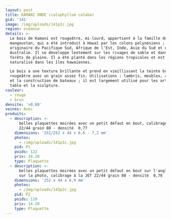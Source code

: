 ```yaml
---
layout: post
title: KAMANI ONDE (calophyllum calaba)
gid: '141'
image: /img/uploads/141p1c.jpg
region: océanie
details: >-
  Le bois de Kamani est rougeâtre, mi-lourd, appartient à la famille de
  mangoustan, qui a été introduit à Hawaï par les colons polynésiens ; il est
  originaire du Pacifique Sud, Afrique de l'Est, Inde, Asie du Sud et en
  Australie. Il se développe lentement sur les rivages de sable et dans les
  forêts de plaine. Il a été planté dans les régions tropicales et est
  naturalisé dans les îles hawaïennes. 

  Le bois a une texture brillante et prend en vieillissant la teinte brun
  rougeâtre avec un grain assez fin. Utilisations : lambris, meubles, armoires
  et la construction de bateaux ; il est largement utilisé pour les arts de la
  table et la sculpture.
couleur:
  - rouge
  - brun
densite: '>0,80'
veines: Avec
produits:
  - description: >-
      belles plaquettes moirées avec un petit défaut en bout, calibrage à la JET
      22/44 grain 80 - densité  0,77
    dimensions: '251/252 x 44 x 6,6 - 7,2 mm'
    photos:
      - /img/uploads/141p1c.jpg
    pid: P1
    poids: 122
    prix: 14.20
    type: Plaquette
  - description: >-
      belles plaquettes moirées avec un petit défaut en bout sur l'angle visible
      sur la photo, calibrage à la JET 22/44 grain 80 - densité  0,78
    dimensions: '252 x 44 x 6,9 mm'
    photos:
      - /img/uploads/141p2c.jpg
    pid: P2
    poids: 120
    prix: 14.20
    type: Plaquette
---
```


